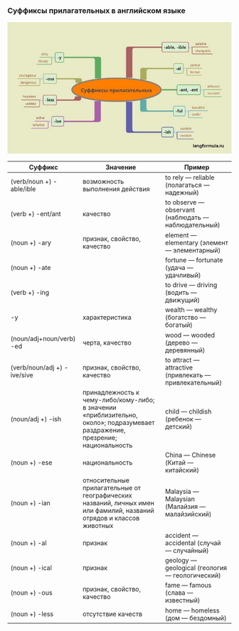 ### Суффиксы прилагательных в английском языке
![](./images/adj.jpg)


| **Суффикс**                 | **Значение**                                                                                                                                   | **Пример**                                                                                                                                                            |
|-----------------------------|------------------------------------------------------------------------------------------------------------------------------------------------|-----------------------------------------------------------------------------------------------------------------------------------------------------------------------|
| (verb/noun +) -able/ible    | возможность выполнения действия                                                                                                                |  to rely — reliable (полагаться — надежный)                                   |
| (verb +) -ent/ant           | качество                                                                                                                                       | to observe — observant (наблюдать — наблюдательный)                           |
| (noun +) -ary               | признак, свойство, качество                                                                                                                    | element — elementary (элемент — элементарный)  |
| (noun +) -ate               | | fortune — fortunate (удача — удачливый)|                                                                                                                                                                       |
| (verb +) -ing               | | to drive — driving (водить — движущий)  |                                                                                                                                                                       |
| -y                          | характеристика                                                                                                                                 | wealth — wealthy (богатство — богатый)                                                    |
| (noun/adj+noun/verb) -ed    | черта, качество                                                                                                                                | wood — wooded (дерево — деревянный)                           |
| (verb/noun/adj +) -ive/sive | признак, свойство, качество                                                                                                                    | to attract — attractive (привлекать — привлекательный)          |
| (noun/adj +) -ish           | принадлежность к чему-либо/кому-либо; в значении «приблизительно, около»; подразумевает раздражение, презрение; национальность                 | child — childish (ребенок — детский)          |
| (noun +) -ese               | национальность                                                                                                                                 | China — Chinese (Китай — китайский)                                     |
| (noun +) -ian               | относительные прилагательные от географических названий, личных имен или фамилий, названий отрядов и классов животных                          | Malaysia — Malaysian (Малайзия — малайзийский)      |
| (noun +) -al                | признак                                                                                                                                        | accident — accidental (случай — случайный)                                       |
| (noun +) -ical              | признак                                                                                                                                        | geology — geological (геология — геологический)       |
| (noun +) -ous               | признак, свойство, качество                                                                                                                    | fame — famous (слава — известный)                            |
| (noun +) -less              | отсутствие качеств                                                                                                                             | home — homeless (дом — бездомный)                                                           |
